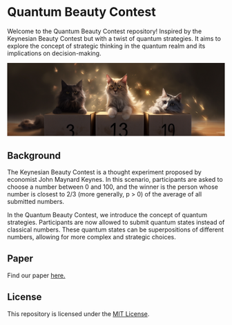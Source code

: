 # Quantum Beauty Contest

Welcome to the Quantum Beauty Contest repository! Inspired by the Keynesian Beauty Contest but with a twist of quantum strategies. It aims to explore the concept of strategic thinking in the quantum realm and its implications on decision-making.

![Cover Image](images/cover_img.png)

## Background

The Keynesian Beauty Contest is a thought experiment proposed by economist John Maynard Keynes. In this scenario, participants are asked to choose a number between 0 and 100, and the winner is the person whose number is closest to 2/3 (more generally, p > 0) of the average of all submitted numbers.

In the Quantum Beauty Contest, we introduce the concept of quantum strategies. Participants are now allowed to submit quantum states instead of classical numbers. These quantum states can be superpositions of different numbers, allowing for more complex and strategic choices.

## Paper
Find our paper [here.](https://raw.githubusercontent.com/yzimmermann/QBC/7e4c6386a4781b73ed2200c9511dc66155da194c/Paper/Quantum_Beauty_Contest-2.pdf)

## License

This repository is licensed under the [MIT License](LICENSE).
